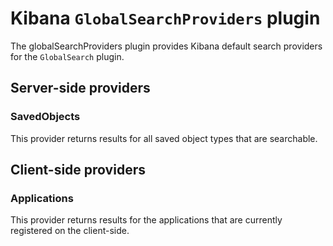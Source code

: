 # Kibana `GlobalSearchProviders` plugin

The globalSearchProviders plugin provides Kibana default search providers for the `GlobalSearch` plugin.

## Server-side providers

### SavedObjects

This provider returns results for all saved object types that are searchable.

## Client-side providers

### Applications

This provider returns results for the applications that are currently registered on the client-side.
